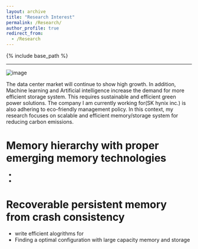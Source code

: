 ```yaml
---
layout: archive
title: "Research Interest"
permalink: /Research/
author_profile: true
redirect_from:
  - /Research
---
```



{% include base_path %}

---
![image](https://user-images.githubusercontent.com/25541665/182150325-4e952fe7-0638-48fa-a47c-69102ef79d44.png)

The data center market will continue to show high growth. In addition, Machine learning and Artificial intelligence increase the demand for more efficient storage system. This requires sustainable and efficient green power solutions. The company I am currently working for(SK hynix inc.) is also adhering to eco-friendly management policy. In this context, my research focuses on scalable and efficient memory/storage system for reducing carbon emissions.

Memory hierarchy with proper emerging memory technologies
======
* 
*

Recoverable persistent memory from crash consistency
======
* write efficient alogrithms for 
* Finding a optimal configuration  with large capacity memory and storage

